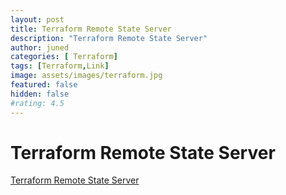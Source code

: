 ```yaml
---
layout: post
title: Terraform Remote State Server
description: "Terraform Remote State Server"
author: juned
categories: [ Terraform]
tags: [Terraform,Link]
image: assets/images/terraform.jpg
featured: false
hidden: false
#rating: 4.5
---
```

# Terraform Remote State Server
[Terraform Remote State Server](http://blog.oogway.in/terraform-remote-state-server/)
